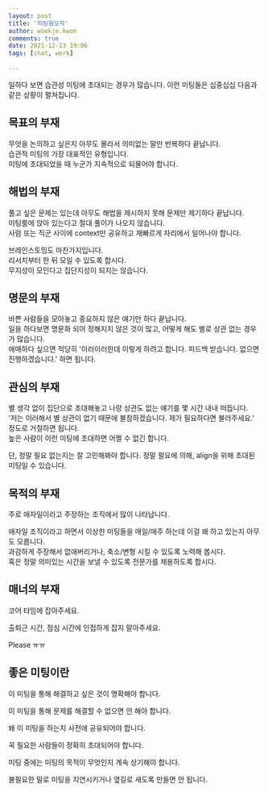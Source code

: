 ```yaml
---  
layout: post  
title: '미팅혐오자'  
author: wookje.kwon  
comments: true  
date: 2021-12-13 19:06  
tags: [chat, work]  
  
---  
```


일하다 보면 습관성 미팅에 초대되는 경우가 많습니다. 이런 미팅들은 십중십십 다음과 같은 상황이 펼쳐집니다.

## 목표의 부재

무엇을 논의하고 싶은지 아무도 몰라서 의미없는 말만 반복하다 끝납니다.  
습관적 미팅의 가장 대표적인 유형입니다.  
미팅에 초대되었을 때 누군가 지속적으로 되물어야 합니다.  

## 해법의 부재

풀고 싶은 문제는 있는데 아무도 해법을 제시하지 못해 문제만 제기하다 끝납니다.  
미팅룸에 앉아 있는다고 절대 풀이가 나오지 않습니다.  
사람 또는 직군 사이에 context만 공유하고 재빠르게 자리에서 일어나야 합니다.  

브레인스토밍도 마찬가지입니다.  
리서치부터 한 뒤 모일 수 있도록 합시다.  
무지성이 모인다고 집단지성이 되지는 않습니다.  

## 명문의 부재

바쁜 사람들을 모아놓고 중요하지 않은 얘기만 하다 끝납니다.  
일을 하다보면 명문화 되어 정해지지 않은 것이 많고, 어떻게 해도 별로 상관 없는 경우가 많습니다.  
애매하다 싶으면 적당히 '이러이러한데 이렇게 하려고 합니다. 피드백 받습니다. 없으면 진행하겠습니다.' 하면 됩니다.  

## 관심의 부재

별 생각 없이 집단으로 초대해놓고 나랑 상관도 없는 얘기를 몇 시간 내내 떠듭니다.  
'저는 이러해서 별 상관이 없기 때문에 불참하겠습니다. 제가 필요하다면 불러주세요.' 정도로 거절하면 됩니다.  
높은 사람이 이런 미팅에 초대하면 어쩔 수 없긴 합니다.  

단, 정말 필요 없는지는 잘 고민해봐야 합니다. 정말 필요에 의해, align을 위해 초대된 미팅일 수 있습니다.  

## 목적의 부재

주로 애자일이라고 주장하는 조직에서 많이 나타납니다.  

애자일 조직이라고 하면서 이상한 미팅들을 매일/매주 하는데 이걸 왜 하고 있는지 아무도 모릅니다.  
과감하게 주장해서 없애버리거나, 축소/변형 시킬 수 있도록 노력해 봅시다.  
혹은 정말 의미있는 시간을 보낼 수 있도록 전문가를 채용하도록 합시다.  

## 매너의 부재

코어 타임에 잡아주세요.

출퇴근 시간, 점심 시간에 인접하게 잡지 말아주세요.

Please ㅠㅠ

## 좋은 미팅이란

이 미팅을 통해 해결하고 싶은 것이 명확해야 합니다.  

이 미팅을 통해 문제를 해결할 수 없으면 안 해야 합니다.  

왜 이 미팅을 하는지 사전에 공유되어야 합니다.  

꼭 필요한 사람들이 정확히 초대되어야 합니다.  

미팅 중에는 미팅의 목적이 무엇인지 계속 상기해야 합니다.  

불필요한 말로 미팅을 지연시키거나 옆길로 새도록 만들면 안 됩니다.  
